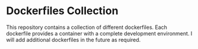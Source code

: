 # Dockerfiles Collection
This repository contains a collection of different dockerfiles. Each dockerfile provides a container with a complete development environment. I will add additional dockerfiles in the future as required.
